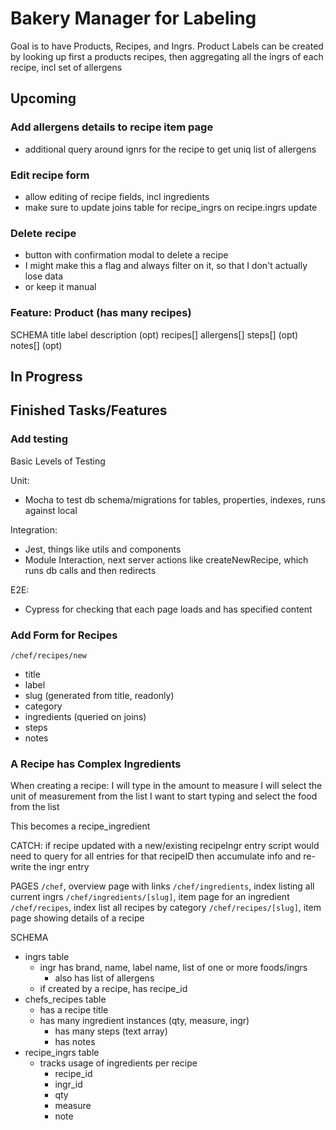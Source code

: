 # Bakery Manager for Labeling
Goal is to have Products, Recipes, and Ingrs. Product Labels can be created by looking up first a products recipes, then aggregating all the ingrs of each recipe, incl set of allergens

## Upcoming
### Add allergens details to recipe item page
- additional query around ignrs for the recipe to get uniq list of allergens

### Edit recipe form
- allow editing of recipe fields, incl ingredients
- make sure to update joins table for recipe_ingrs on recipe.ingrs update

### Delete recipe
- button with confirmation modal to delete a recipe
- I might make this a flag and always filter on it, so that I don't actually lose data
- or keep it manual 

### Feature: Product (has many recipes)
SCHEMA
title
label
description (opt)
recipes[]
allergens[]
steps[] (opt)
notes[] (opt)

## In Progress



## Finished Tasks/Features
### Add testing
Basic Levels of Testing

Unit: 
- Mocha to test db schema/migrations for tables, properties, indexes, runs against local

Integration:
- Jest, things like utils and components
- Module Interaction, next server actions like createNewRecipe, which runs db calls and then redirects

E2E:
- Cypress for checking that each page loads and has specified content

### Add Form for Recipes
`/chef/recipes/new`

- title
- label
- slug (generated from title, readonly)
- category
- ingredients (queried on joins)
- steps
- notes

### A Recipe has Complex Ingredients
When creating a recipe:
I will type in the amount to measure
I will select the unit of measurement from the list
I want to start typing and select the food from the list

This becomes a recipe_ingredient

CATCH: if recipe updated with a new/existing recipeIngr entry
script would need to query for all entries for that recipeID
then accumulate info and re-write the ingr entry

PAGES
`/chef`, overview page with links
`/chef/ingredients`, index listing all current ingrs
`/chef/ingredients/[slug]`, item page for an ingredient
`/chef/recipes`, index list all recipes by category
`/chef/recipes/[slug]`, item page showing details of a recipe 

SCHEMA
- ingrs table
  - ingr has brand, name, label name, list of one or more foods/ingrs
	- also has list of allergens
  - if created by a recipe, has recipe_id
- chefs_recipes table
	- has a recipe title
  - has many ingredient instances (qty, measure, ingr)
	- has many steps (text array)
	- has notes
- recipe_ingrs table
  - tracks usage of ingredients per recipe
	- recipe_id
	- ingr_id
	- qty
	- measure
	- note

